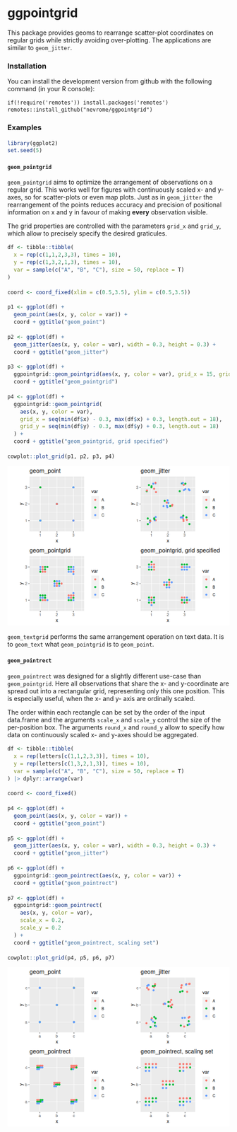 
<!-- README.md is generated from README.Rmd. Please edit that file -->

# ggpointgrid

This package provides geoms to rearrange scatter-plot coordinates on
regular grids while strictly avoiding over-plotting. The applications
are similar to `geom_jitter`.

### Installation

You can install the development version from github with the following
command (in your R console):

    if(!require('remotes')) install.packages('remotes')
    remotes::install_github("nevrome/ggpointgrid")

### Examples

``` r
library(ggplot2)
set.seed(5)
```

#### `geom_pointgrid`

`geom_pointgrid` aims to optimize the arrangement of observations on a
regular grid. This works well for figures with continuously scaled x-
and y-axes, so for scatter-plots or even map plots. Just as in
`geom_jitter` the rearrangement of the points reduces accuracy and
precision of positional information on x and y in favour of making
**every** observation visible.

The grid properties are controlled with the parameters `grid_x` and
`grid_y`, which allow to precisely specify the desired graticules.

``` r
df <- tibble::tibble(
  x = rep(c(1,1,2,3,3), times = 10),
  y = rep(c(1,3,2,1,3), times = 10),
  var = sample(c("A", "B", "C"), size = 50, replace = T)
)

coord <- coord_fixed(xlim = c(0.5,3.5), ylim = c(0.5,3.5))

p1 <- ggplot(df) +
  geom_point(aes(x, y, color = var)) +
  coord + ggtitle("geom_point")

p2 <- ggplot(df) +
  geom_jitter(aes(x, y, color = var), width = 0.3, height = 0.3) +
  coord + ggtitle("geom_jitter")

p3 <- ggplot(df) +
  ggpointgrid::geom_pointgrid(aes(x, y, color = var), grid_x = 15, grid_y = 15) +
  coord + ggtitle("geom_pointgrid")

p4 <- ggplot(df) +
  ggpointgrid::geom_pointgrid(
    aes(x, y, color = var),
    grid_x = seq(min(df$x) - 0.3, max(df$x) + 0.3, length.out = 18),
    grid_y = seq(min(df$y) - 0.3, max(df$y) + 0.3, length.out = 18)
  ) +
  coord + ggtitle("geom_pointgrid, grid specified")

cowplot::plot_grid(p1, p2, p3, p4)
```

![](README_files/figure-gfm/unnamed-chunk-2-1.png)<!-- -->

`geom_textgrid` performs the same arrangement operation on text data. It
is to `geom_text` what `geom_pointgrid` is to `geom_point`.

#### `geom_pointrect`

`geom_pointrect` was designed for a slightly different use-case than
`geom_pointgrid`. Here all observations that share the x- and
y-coordinate are spread out into a rectangular grid, representing only
this one position. This is especially useful, when the x- and y- axis
are ordinally scaled.

The order within each rectangle can be set by the order of the input
data.frame and the arguments `scale_x` and `scale_y` control the size of
the per-position box. The arguments `round_x` and `round_y` allow to
specify how data on continuously scaled x- and y-axes should be
aggregated.

``` r
df <- tibble::tibble(
  x = rep(letters[c(1,1,2,3,3)], times = 10),
  y = rep(letters[c(1,3,2,1,3)], times = 10),
  var = sample(c("A", "B", "C"), size = 50, replace = T)
) |> dplyr::arrange(var)

coord <- coord_fixed()

p4 <- ggplot(df) +
  geom_point(aes(x, y, color = var)) +
  coord + ggtitle("geom_point")

p5 <- ggplot(df) +
  geom_jitter(aes(x, y, color = var), width = 0.3, height = 0.3) +
  coord + ggtitle("geom_jitter")

p6 <- ggplot(df) +
  ggpointgrid::geom_pointrect(aes(x, y, color = var)) +
  coord + ggtitle("geom_pointrect")

p7 <- ggplot(df) +
  ggpointgrid::geom_pointrect(
    aes(x, y, color = var),
    scale_x = 0.2,
    scale_y = 0.2
  ) +
  coord + ggtitle("geom_pointrect, scaling set")

cowplot::plot_grid(p4, p5, p6, p7)
```

![](README_files/figure-gfm/unnamed-chunk-3-1.png)<!-- -->
